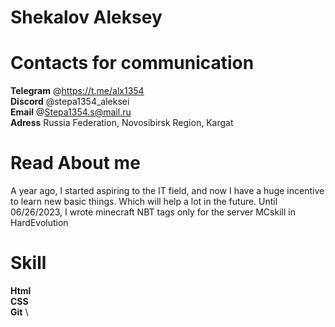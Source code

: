 # Shekalov Aleksey


# Contacts for communication
**Telegram** @https://t.me/alx1354  \
**Discord**  @stepa1354_aleksei  \
**Email**    @Stepa1354.s@mail.ru  \
**Adress**   Russia Federation, Novosibirsk Region, Kargat  

# Read Аbout me
 A year ago, I started aspiring to the IT field, and now I have a huge incentive to learn new basic things. Which will help a lot in the future. Until 06/26/2023, I wrote minecraft NBT tags only for the server MCskill in HardEvolution  

# Skill
**Html** \
**CSS**  \
**Git**  \